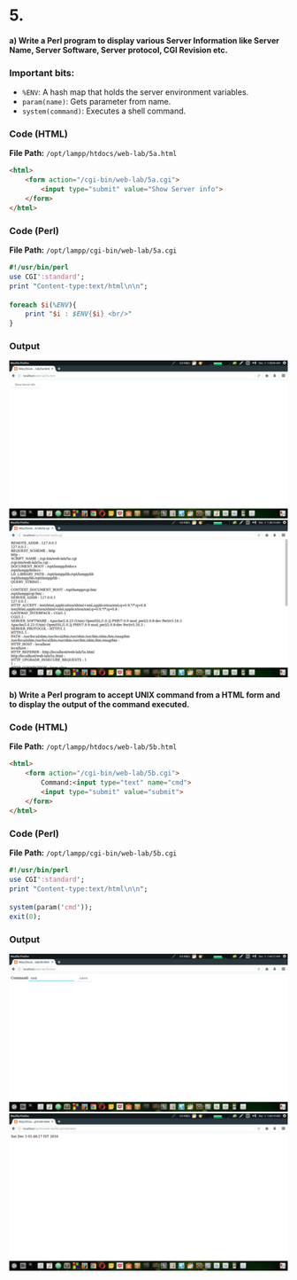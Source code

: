 # 5.
#### a) Write a Perl program to display various Server Information like Server Name, Server Software, Server protocol, CGI Revision etc.
### Important bits:
* ```%ENV```: A hash map that holds the server environment variables.
* ```param(name)```: Gets parameter from name.
* ```system(command)```: Executes a shell command.

### Code (HTML)
**File Path:** ```/opt/lampp/htdocs/web-lab/5a.html```
```html
<html>
	<form action="/cgi-bin/web-lab/5a.cgi">
		<input type="submit" value="Show Server info">
	</form>
</html>
```
### Code (Perl)
**File Path:** ```/opt/lampp/cgi-bin/web-lab/5a.cgi```
```perl
#!/usr/bin/perl
use CGI':standard';
print "Content-type:text/html\n\n";

foreach $i(%ENV){
	print "$i : $ENV{$i} <br/>"
}
```
### Output
![](a1.png)
![](a2.png)
#### b) Write a Perl program to accept UNIX command from a HTML form and to display the output of the command executed.
### Code (HTML)
**File Path:** ```/opt/lampp/htdocs/web-lab/5b.html```
```html
<html>
	<form action="/cgi-bin/web-lab/5b.cgi">
		Command:<input type="text" name="cmd">
		<input type="submit" value="submit">
	</form>
</html>
```
### Code (Perl)
**File Path:** ```/opt/lampp/cgi-bin/web-lab/5b.cgi```
```perl
#!/usr/bin/perl
use CGI':standard';
print "Content-type:text/html\n\n";

system(param('cmd'));
exit(0);
```
### Output
![](b1.png)
![](b2.png)
